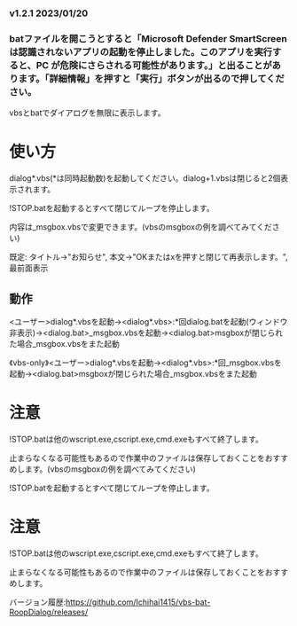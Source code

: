 ### v1.2.1 2023/01/20
### batファイルを開こうとすると「Microsoft Defender SmartScreen は認識されないアプリの起動を停止しました。このアプリを実行すると、PC が危険にさらされる可能性があります。」と出ることがあります。「詳細情報」を押すと「実行」ボタンが出るので押してください。

vbsとbatでダイアログを無限に表示します。

# 使い方

dialog*.vbs(*は同時起動数)を起動してください。dialog+1.vbsは閉じると2個表示されます。

!STOP.batを起動するとすべて閉じてループを停止します。

内容は_msgbox.vbsで変更できます。(vbsのmsgboxの例を調べてみてください)

既定: タイトル->"お知らせ", 本文->"OKまたはxを押すと閉じて再表示します。", 最前面表示

## 動作

<ユーザー>dialog*.vbsを起動→<dialog*.vbs>:*回dialog.batを起動(ウィンドウ非表示)→<dialog.bat>_msgbox.vbsを起動→<dialog.bat>msgboxが閉じられた場合_msgbox.vbsをまた起動

《vbs-only》<ユーザー>dialog*.vbsを起動→<dialog*.vbs>:*回_msgbox.vbsを起動→<dialog.bat>msgboxが閉じられた場合_msgbox.vbsをまた起動

# 注意

!STOP.batは他のwscript.exe,cscript.exe,cmd.exeもすべて終了します。

止まらなくなる可能性もあるので作業中のファイルは保存しておくことをおすすめします。(vbsのmsgboxの例を調べてみてください)

!STOP.batを起動するとすべて閉じてループを停止します。

# 注意

!STOP.batは他のwscript.exe,cscript.exe,cmd.exeもすべて終了します。

止まらなくなる可能性もあるので作業中のファイルは保存しておくことをおすすめします。

バージョン履歴:https://github.com/Ichihai1415/vbs-bat-RoopDialog/releases/